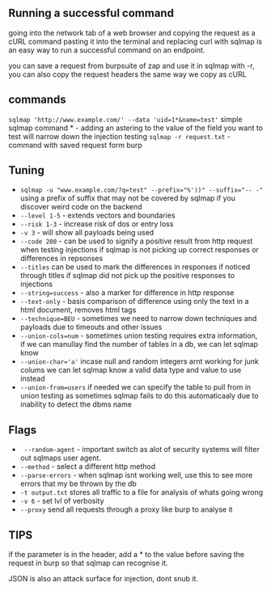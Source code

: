 
## Running a successful command

going into the network tab of a web browser and copying the request as a cURL command pasting it into the terminal and replacing curl with sqlmap is an easy way to run a successful command on an endpoint.

you can save a request from burpsuite of zap and use it in sqlmap with -r, you can also copy the request headers the same way we copy as cURL
## commands

`sqlmap 'http://www.example.com/' --data 'uid=1*&name=test'` simple sqlmap command
	* - adding an astering to the value of the field you want to test will narrow down the injection testing
`sqlmap -r request.txt` - command with saved request form burp

## Tuning

- `sqlmap -u "www.example.com/?q=test" --prefix="%'))" --suffix="-- -"` using a prefix of suffix that may not be covered by sqlmap if you discover weird code on the backend
- `--level 1-5` - extends vectors and boundaries
- `--risk 1-3` - increase risk of dos or entry loss
- `-v 3` - will show all payloads being used
- `--code 200` - can be used to signify a positive result from http request when testing injections if sqlmap is not picking up correct responses or differences in repsonses
- `--titles` can be used to mark the differences in responses if noticed through titles if sqlmap did not pick up the positive responses to injections
- `--string=success` - also a marker for difference in http response
- `--text-only` - basis comparison of difference using only the text in a html document, removes html tags
- `--technique=BEU` - sometimes we need to narrow down techniques and payloads due to timeouts and other issues
- `--union-cols=num` - sometimes union testing requires extra information, if we can manullay find the number of tables in a db, we can let sqlmap know
- `--union-char='a'` incase null and random integers arnt working for junk colums we can let sqlmap know a valid data type and value to use instead
- `--union-from=users` if needed we can specify the table to pull from in union testing as sometimes sqlmap fails to do this automaticaaly due  to inability to detect the dbms name
## Flags

- ` --random-agent` - important switch as alot of security systems will filter out sqlmaps user agent.
- `--method` - select a different http method
- `--parse-errors` - when sqlmap isnt working well, use this to see more errors that my be thrown by the db
- `-t output.txt` stores all traffic  to a file for analysis of whats going wrong
- `-v 6` - set lvl of verbosity 
- `--proxy` send all requests through a proxy like burp to analyse it

## TIPS

if the parameter is in the header, add a * to the value before saving the request in burp  so that sqlmap can recognise it.

JSON is also an attack surface for injection, dont snub it.